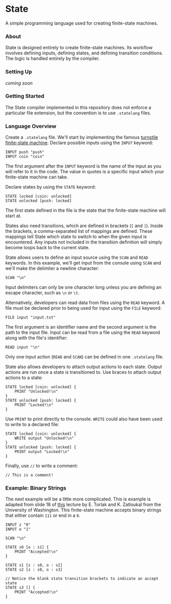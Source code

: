 # State
A simple programming language used for creating finite-state machines.

### About
State is designed entirely to create finite-state machines. Its workflow involves defining inputs, defining states, and defining transition conditions. The logic is handled entirely by the compiler.

### Setting Up
*coming soon*

### Getting Started
The State compiler implemented in this repository does not enforce a particular file extension, but the convention is to use `.statelang` files.

### Language Overview
Create a `.statelang` file. We'll start by implementing the famous [turnstile finite-state machine](https://en.wikipedia.org/wiki/Finite-state_machine#Example:_coin-operated_turnstile). Declare possible inputs using the `INPUT` keyword: 
```
INPUT push "push"
INPUT coin "coin"
```
The first argument after the `INPUT` keyword is the name of the input as you will refer to it in the code. The value in quotes is a specific input which your finite-state machine can take.

Declare states by using the `STATE` keyword:
```
STATE locked [coin: unlocked]
STATE unlocked [push: locked]
```
The first state defined in the file is the state that the finite-state machine will start at.

States also need transitions, which are defined in brackets (`[` and `]`). Inside the brackets, a comma-separated list of mappings are defined. These mappings tell State which state to switch to when the given input is encountered. Any inputs not included in the transition definition will simply become loops back to the current state.

State allows users to define an input source using the `SCAN` and `READ` keywords. In this example, we'll get input from the console using `SCAN` and we'll make the delimiter a newline character:
```
SCAN "\n"
```
Input delimiters can only be one character long unless you are defining an escape character, such as `\n` or `\t`.

Alternatively, developers can read data from files using the `READ` keyword. A file must be declared prior to being used for input using the `FILE` keyword:
```
FILE input "input.txt"
```
The first argument is an identifier name and the second argument is the path to the input file. Input can be read from a file using the `READ` keyword along with the file's identifier:
```
READ input "\n"
```
Only one input action (`READ` and `SCAN`) can be defined in one `.statelang` file.

State also allows developers to attach output actions to each state. Output actions are run once a state is transitioned to. Use braces to attach output actions to a state:
```
STATE locked [coin: unlocked] {
	PRINT "Unlocked!\n"
}
STATE unlocked [push: locked] {
	PRINT "Locked!\n"
}
```
Use `PRINT` to print directly to the console. `WRITE` could also have been used to write to a declared file:
```
STATE locked [coin: unlocked] {
	WRITE output "Unlocked!\n"
}
STATE unlocked [push: locked] {
	PRINT output "Locked!\n"
}
```

Finally, use `//` to write a comment:
```
// This is a comment!
```

### Example: Binary Strings
The next example will be a little more complicated. This is example is adapted from slide 18 of [this](https://courses.cs.washington.edu/courses/cse311/18au/doc/lecture23.pdf) lecture by E. Torlak and K. Zatloukal from the University of Washington. This finite-state machine accepts binary strings that either contain `111` or end in a `0`.

```
INPUT z "0"
INPUT o "1"

SCAN "\n"

STATE s0 [o : s1] {
	PRINT "Accepted!\n"
}

STATE s1 [z : s0, o : s2]
STATE s2 [z : s0, o : s3]

// Notice the blank state transition brackets to indicate an accept state
STATE s3 [] {
	PRINT "Accepted!\n"
}
```